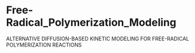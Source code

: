 # Free-Radical_Polymerization_Modeling
ALTERNATIVE DIFFUSION-BASED KINETIC MODELING FOR FREE-RADICAL POLYMERIZATION REACTIONS
